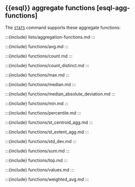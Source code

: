 ## {{esql}} aggregate functions [esql-agg-functions]


The [`STATS`](/reference/query-languages/esql/esql-commands.md#esql-stats-by) command supports these aggregate functions:

:::{include} lists/aggregation-functions.md
:::

:::{include} functions/avg.md
:::

:::{include} functions/count.md
:::

:::{include} functions/count_distinct.md
:::

:::{include} functions/max.md
:::

:::{include} functions/median.md
:::

:::{include} functions/median_absolute_deviation.md
:::

:::{include} functions/min.md
:::

:::{include} functions/percentile.md
:::

:::{include} functions/st_centroid_agg.md
:::

:::{include} functions/st_extent_agg.md
:::

:::{include} functions/std_dev.md
:::

:::{include} functions/sum.md
:::

:::{include} functions/top.md
:::

:::{include} functions/values.md
:::

:::{include} functions/weighted_avg.md
:::

